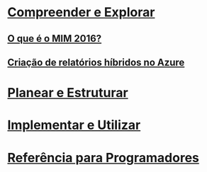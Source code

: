 # [Compreender e Explorar](microsoft-identity-manager-2016.md)
## [O que é o MIM 2016?](microsoft-identity-manager-2016.md)
## [Criação de relatórios híbridos no Azure](identity-manager-hybrid-reporting-azure.md)
# [Planear e Estruturar](/microsoft-identity-manager/plan-design/microsoft-identity-manager-2016-supported-platforms)
# [Implementar e Utilizar](/microsoft-identity-manager/deploy-use/microsoft-identity-manager-deploy)
# [Referência para Programadores](/microsoft-identity-manager/reference/microsoft-identity-manager-2016-developer-reference)


<!--HONumber=Apr16_HO4-->


